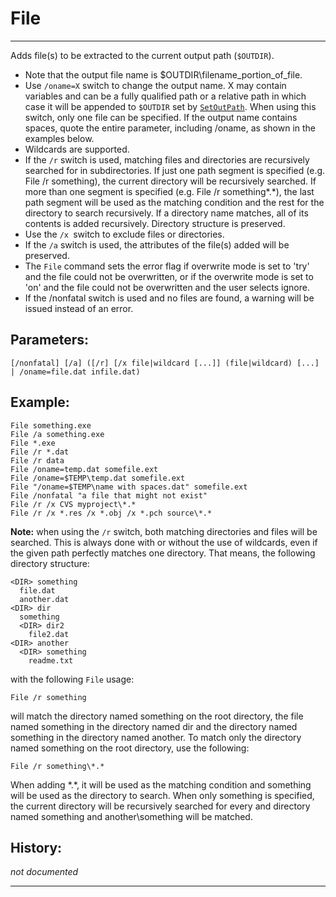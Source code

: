 # File

---

Adds file(s) to be extracted to the current output path (`$OUTDIR`).
* Note that the output file name is $OUTDIR\filename_portion_of_file.
* Use `/oname=X` switch to change the output name. X may contain variables and can be a fully qualified path or a relative path in which case it will be appended to `$OUTDIR` set by [`SetOutPath`][1]. When using this switch, only one file can be specified. If the output name contains spaces, quote the entire parameter, including /oname, as shown in the examples below.
* Wildcards are supported.
* If the `/r` switch is used, matching files and directories are recursively searched for in subdirectories. If just one path segment is specified (e.g. File /r something), the current directory will be recursively searched. If more than one segment is specified (e.g. File /r something\*.*), the last path segment will be used as the matching condition and the rest for the directory to search recursively. If a directory name matches, all of its contents is added recursively. Directory structure is preserved.
* Use the `/x `switch to exclude files or directories.
* If the `/a` switch is used, the attributes of the file(s) added will be preserved.
* The `File` command sets the error flag if overwrite mode is set to 'try' and the file could not be overwritten, or if the overwrite mode is set to 'on' and the file could not be overwritten and the user selects ignore.
* If the /nonfatal switch is used and no files are found, a warning will be issued instead of an error.

## Parameters:

    [/nonfatal] [/a] ([/r] [/x file|wildcard [...]] (file|wildcard) [...] | /oname=file.dat infile.dat)

## Example:

	File something.exe
	File /a something.exe
	File *.exe
	File /r *.dat
	File /r data
	File /oname=temp.dat somefile.ext
	File /oname=$TEMP\temp.dat somefile.ext
	File "/oname=$TEMP\name with spaces.dat" somefile.ext
	File /nonfatal "a file that might not exist"
	File /r /x CVS myproject\*.*
	File /r /x *.res /x *.obj /x *.pch source\*.*

**Note:** when using the `/r` switch, both matching directories and files will be searched. This is always done with or without the use of wildcards, even if the given path perfectly matches one directory. That means, the following directory structure:

	<DIR> something
	  file.dat
	  another.dat
	<DIR> dir
	  something
	  <DIR> dir2
	    file2.dat
	<DIR> another
	  <DIR> something
	    readme.txt

with the following `File` usage:

	File /r something

will match the directory named something on the root directory, the file named something in the directory named dir and the directory named something in the directory named another. To match only the directory named something on the root directory, use the following:

	File /r something\*.*

When adding \*.*, it will be used as the matching condition and something will be used as the directory to search. When only something is specified, the current directory will be recursively searched for every and directory named something and another\something will be matched.

## History:

*not documented*

---

[1]: SetOutPath.md